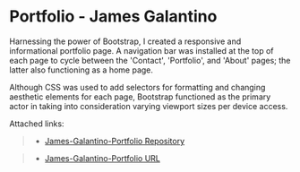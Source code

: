 # Portfolio - James Galantino

Harnessing the power of Bootstrap, I created a responsive and informational portfolio page. A navigation bar was installed at the top of each page to cycle between the 'Contact', 'Portfolio', and 'About' pages; the latter also functioning as a home page.

Although CSS was used to add selectors for formatting and changing aesthetic elements for each page, Bootstrap functioned as the primary actor in taking into consideration varying viewport sizes per device access.

Attached links:

>* [James-Galantino-Portfolio Repository](https://github.com/jimbopulos/James-Galantino-Portfolio)

>* [James-Galantino-Portfolio URL](https://jimbopulos.github.io/James-Galantino-Portfolio/)